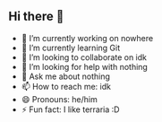 ## Hi there 👋

- 🔭 I’m currently working on nowhere
- 🌱 I’m currently learning Git
- 👯 I’m looking to collaborate on idk
- 🤔 I’m looking for help with nothing
- 💬 Ask me about nothing
- 📫 How to reach me: idk
- 😄 Pronouns: he/him
- ⚡ Fun fact: I like terraria :D
